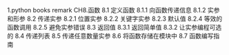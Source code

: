 1.python books remark
    CH8.函数
        8.1 定义函数
            8.1.1 向函数传递信息
            8.1.2 实参和形参
        8.2 传递实参
            8.2.1 位置实参
            8.2.2 关键字实参
            8.2.3 默认值
            8.2.4 等效的函数调用
            8.2.5 避免实参错误
        8.3 返回值
            8.3.1 返回简单值
            8.3.2 让实参编程可选的
        8.4 传递列表
        8.5 传递任意数量实参
        8.6 将函数存储在模块中
        8.7 函数编写指南
